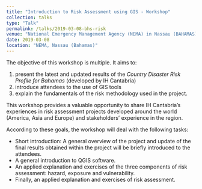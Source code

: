 ```yaml
---
title: "Introduction to Risk Assessment using GIS - Workshop"
collection: talks
type: "Talk"
permalink: /talks/2019-03-08-bhs-risk
venue: "National Emergency Management Agency (NEMA) in Nassau (BAHAMAS)"
date: 2019-03-08
location: "NEMA, Nassau (Bahamas)"
---
```


The objective of this workshop is multiple. It aims to: 
1.	present the latest and updated results of the *Country Disaster Risk Profile for Bahamas* (developed by IH Cantabria)
2.	introduce attendees to the use of GIS tools
3.	explain the fundamentals of the risk methodology used in the project.

This workshop provides a valuable opportunity to share IH Cantabria’s experiences in risk assessment projects developed around the world (America, Asia and Europe) and stakeholders’ experience in the region. 

According to these goals, the workshop will deal with the following tasks:
-	Short introduction: A general overview of the project and update of the final results obtained within the project will be briefly introduced to the attendees.
-	A general introduction to QGIS software.
-	An applied explanation and exercises of the three components of risk assessment: hazard, exposure and vulnerability.
-	Finally, an applied explanation and exercises of risk assessment.

